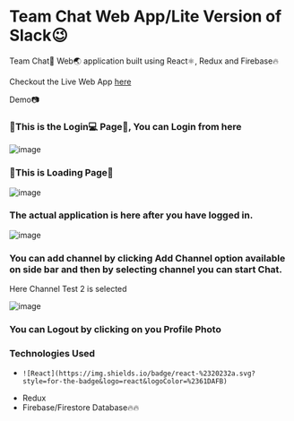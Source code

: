<h1>Team Chat Web App/Lite Version of Slack😉</h1>

<p>Team Chat📱 Web🌏 application built using React⚛️, Redux and Firebase🔥</p>
Checkout the Live Web App <a href="https://slack-clone-b0fa1.web.app/">here</a>

Demo📷
<h3>🎇This is the Login💻 Page📃, You can Login from here </h3>

![image](https://user-images.githubusercontent.com/82169025/129695421-6914560e-c079-4897-a703-8ac3c0bde41a.png)

<h3>🎇This is Loading Page📃</h3>

![image](https://user-images.githubusercontent.com/82169025/129695969-1b339d54-e7c2-4d97-a2f1-81bdcd6e3353.png)

<h3>The actual application is here after you have logged in.</h3>

![image](https://user-images.githubusercontent.com/82169025/129696153-e552b39d-9c45-487d-8f51-354aaa2ca5e2.png)

<h3>You can add channel by clicking Add Channel option available on side bar and then by selecting channel you can start Chat.</h3>
<p>Here Channel Test 2 is selected</p>

![image](https://user-images.githubusercontent.com/82169025/129696483-b9094eeb-5e8e-42f0-bca6-5320b9899b43.png)

<h3>You can Logout by clicking on you Profile Photo</h3>
<h3>Technologies Used</h3>
<ul>
  <li>	
    
    ![React](https://img.shields.io/badge/react-%2320232a.svg?style=for-the-badge&logo=react&logoColor=%2361DAFB)
    
  </li>
  <li>Redux</li>
  <li>Firebase/Firestore Database🔥🔥</li>
 </ul>

